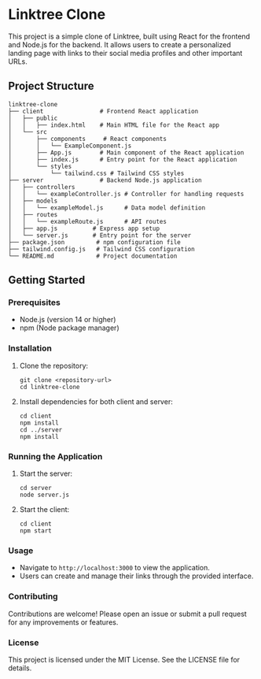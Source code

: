 # Linktree Clone

This project is a simple clone of Linktree, built using React for the frontend and Node.js for the backend. It allows users to create a personalized landing page with links to their social media profiles and other important URLs.

## Project Structure

```
linktree-clone
├── client                # Frontend React application
│   ├── public
│   │   ├── index.html    # Main HTML file for the React app
│   └── src
│       ├── components     # React components
│       │   └── ExampleComponent.js
│       ├── App.js        # Main component of the React application
│       ├── index.js      # Entry point for the React application
│       └── styles
│           └── tailwind.css # Tailwind CSS styles
├── server                # Backend Node.js application
│   ├── controllers
│   │   └── exampleController.js # Controller for handling requests
│   ├── models
│   │   └── exampleModel.js      # Data model definition
│   ├── routes
│   │   └── exampleRoute.js      # API routes
│   ├── app.js          # Express app setup
│   └── server.js       # Entry point for the server
├── package.json         # npm configuration file
├── tailwind.config.js   # Tailwind CSS configuration
└── README.md            # Project documentation
```

## Getting Started

### Prerequisites

- Node.js (version 14 or higher)
- npm (Node package manager)

### Installation

1. Clone the repository:
   ```
   git clone <repository-url>
   cd linktree-clone
   ```

2. Install dependencies for both client and server:
   ```
   cd client
   npm install
   cd ../server
   npm install
   ```

### Running the Application

1. Start the server:
   ```
   cd server
   node server.js
   ```

2. Start the client:
   ```
   cd client
   npm start
   ```

### Usage

- Navigate to `http://localhost:3000` to view the application.
- Users can create and manage their links through the provided interface.

### Contributing

Contributions are welcome! Please open an issue or submit a pull request for any improvements or features.

### License

This project is licensed under the MIT License. See the LICENSE file for details.